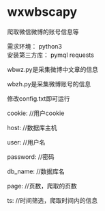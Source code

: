 # wxwbscapy
爬取微信微博的账号信息等

需求环境： python3  
安装第三方库： pymql requests

wbwz.py是采集微博中文章的信息

wbzh.py是采集微博账号的信息

修改config.txt即可运行

cookie:     //用户cookie

host:       //数据库主机

user:       //用户名

password:   //密码

db_name:    //数据库名

page:       //页数，爬取的页数

ts:         //时间筛选，爬取时间内的信息


